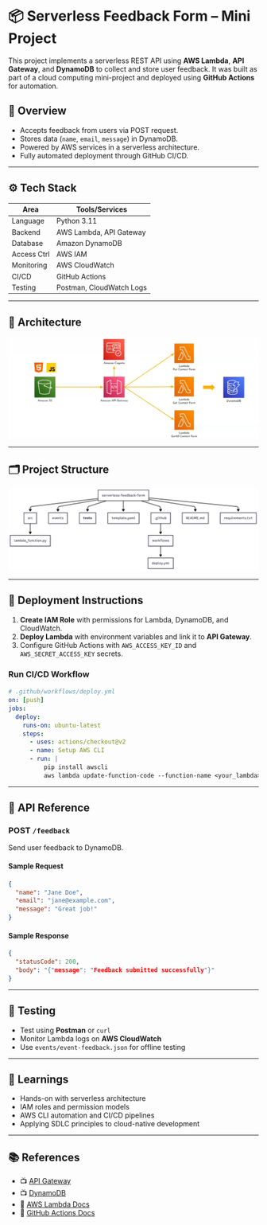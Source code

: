 # 📦 Serverless Feedback Form – Mini Project

This project implements a serverless REST API using **AWS Lambda**, **API Gateway**, and **DynamoDB** to collect and store user feedback. It was built as part of a cloud computing mini-project and deployed using **GitHub Actions** for automation.

## 📌 Overview

- Accepts feedback from users via POST request.
- Stores data (`name`, `email`, `message`) in DynamoDB.
- Powered by AWS services in a serverless architecture.
- Fully automated deployment through GitHub CI/CD.

---

## ⚙️ Tech Stack

| Area        | Tools/Services                        |
|-------------|----------------------------------------|
| Language    | Python 3.11                            |
| Backend     | AWS Lambda, API Gateway                |
| Database    | Amazon DynamoDB                        |
| Access Ctrl | AWS IAM                                |
| Monitoring  | AWS CloudWatch                         |
| CI/CD       | GitHub Actions                         |
| Testing     | Postman, CloudWatch Logs               |

---

## 🔧 Architecture

![Architecture Diagram](structure.png)

---

## 🗂️ Project Structure

![Folder Structure](FolderStructure.png)

---

## 🚀 Deployment Instructions

1. **Create IAM Role** with permissions for Lambda, DynamoDB, and CloudWatch.
2. **Deploy Lambda** with environment variables and link it to **API Gateway**.
3. Configure GitHub Actions with `AWS_ACCESS_KEY_ID` and `AWS_SECRET_ACCESS_KEY` secrets.

### Run CI/CD Workflow
```yaml
# .github/workflows/deploy.yml
on: [push]
jobs:
  deploy:
    runs-on: ubuntu-latest
    steps:
      - uses: actions/checkout@v2
      - name: Setup AWS CLI
      - run: |
          pip install awscli
          aws lambda update-function-code --function-name <your_lambda> --zip-file fileb://function.zip
```

---

## 🧪 API Reference

### POST `/feedback`
Send user feedback to DynamoDB.

#### Sample Request
```json
{
  "name": "Jane Doe",
  "email": "jane@example.com",
  "message": "Great job!"
}
```

#### Sample Response
```json
{
  "statusCode": 200,
  "body": "{"message": "Feedback submitted successfully"}"
}
```

---

## 🧾 Testing

- Test using **Postman** or `curl`
- Monitor Lambda logs on **AWS CloudWatch**
- Use `events/event-feedback.json` for offline testing

---

## 🧠 Learnings

- Hands-on with serverless architecture
- IAM roles and permission models
- AWS CLI automation and CI/CD pipelines
- Applying SDLC principles to cloud-native development

---


## 📚 References

- 📺 [API Gateway](https://youtu.be/c3J5uvdfSfE?si=cs0AhfickUPYTzCZ)
- 📺 [DynamoDB](https://youtu.be/2k2GINpO308?si=sNSQ2gR-ix4nQTbV)    
- 📘 [AWS Lambda Docs](https://docs.aws.amazon.com/lambda/)  
- 📗 [GitHub Actions Docs](https://docs.github.com/en/actions)
